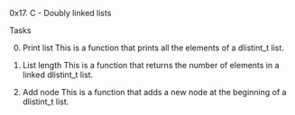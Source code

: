 0x17. C - Doubly linked lists

Tasks

0. Print list
This is a function that prints all the elements of a dlistint_t list.

1. List length
This is a function that returns the number of elements in a linked dlistint_t list.

2. Add node
This is a function that adds a new node at the beginning of a dlistint_t list.
